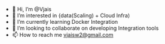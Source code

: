 - 👋 Hi, I’m @Vjais
- 👀 I’m interested in {data(Scaling) + Cloud Infra) 
- 🌱 I’m currently learning Docker Integration
- 💞️ I’m looking to collaborate on developing Integration tools
- 📫 How to reach me vjaisw2@gmail.com

<!---
Vjais/Vjais is a ✨ special ✨ repository because its `README.md` (this file) appears on your GitHub profile.
You can click the Preview link to take a look at your changes.
--->
